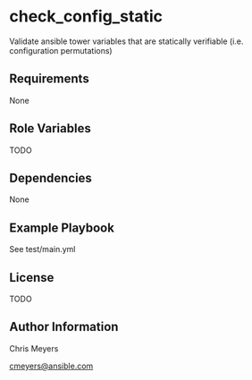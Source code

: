 check_config_static
=========

Validate ansible tower variables that are statically verifiable (i.e. configuration permutations)

Requirements
------------

None

Role Variables
--------------

TODO

Dependencies
------------

None

Example Playbook
----------------

See test/main.yml

License
-------

TODO

Author Information
------------------

Chris Meyers

cmeyers@ansible.com
